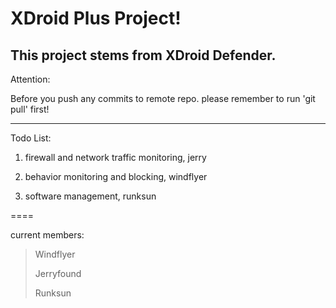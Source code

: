 XDroid Plus Project!
====================

This project stems from XDroid Defender.
--------

Attention:

Before you push any commits to remote repo. please remember to run 'git pull' first!

******

Todo List:

1. firewall and network traffic monitoring, jerry

2. behavior monitoring and blocking, windflyer

3. software management, runksun

====

current members:
>
>Windflyer
>
>Jerryfound
>
>Runksun
